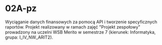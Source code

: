 # 02A-pz
Wyciąganie danych finansowych za pomocą API i tworzenie specyficznych raportów. Projekt realizowany w ramach zajęć "Projekt zespołowy" prowadzony na uczelni WSB Merito w semestrze 7 (kierunek: Informatyka, grupa: I_IV_NW_ARIT2).

